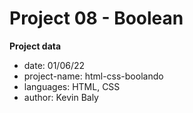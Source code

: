# Project 08 - Boolean

**Project data**

* date: 01/06/22
* project-name: html-css-boolando
* languages: HTML, CSS
* author: Kevin Baly